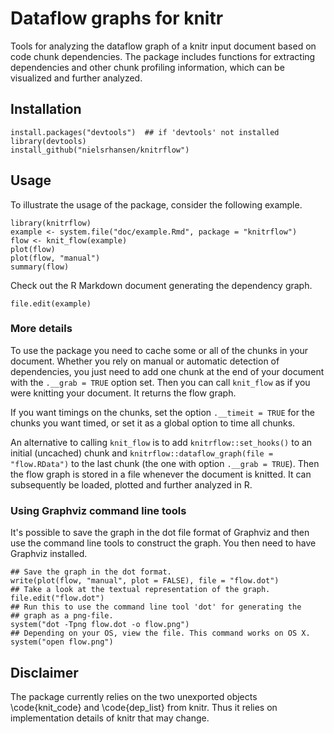 # Dataflow graphs for knitr

Tools for analyzing the dataflow graph
of a knitr input document based on code chunk dependencies. The
package includes functions for extracting dependencies and other
chunk profiling information, which can be visualized and further analyzed.

## Installation

```
install.packages("devtools")  ## if 'devtools' not installed
library(devtools)
install_github("nielsrhansen/knitrflow")
```

## Usage

To illustrate the usage of the package, consider the following 
example.

```
library(knitrflow)
example <- system.file("doc/example.Rmd", package = "knitrflow")
flow <- knit_flow(example)
plot(flow)
plot(flow, "manual")
summary(flow)
```

Check out the R Markdown document generating the dependency graph.

```
file.edit(example)
```

### More details

To use the package you need to cache some or all of the chunks in your document.
Whether you rely on manual or automatic detection of dependencies, you just need
to add one chunk at the end of your document with the  `.__grab = TRUE` option set.
Then you can call `knit_flow` as if you were knitting your document. It returns 
the flow graph. 

If you want timings on the chunks, set the option `.__timeit = TRUE`
for the chunks you want timed, or set it as a global option to time all chunks.

An alternative to calling `knit_flow` is to add `knitrflow::set_hooks()` to 
an initial (uncached) chunk and `knitrflow::dataflow_graph(file = "flow.RData")` 
to the last chunk (the one with option `.__grab = TRUE`). Then the flow graph
is stored in a file whenever the document is knitted. It can subsequently be loaded, 
plotted and further analyzed in R. 

### Using Graphviz command line tools

It's possible to save the graph in the dot file format of Graphviz and 
then use the command line tools to construct the graph. You then need to have 
Graphviz installed. 

```
## Save the graph in the dot format.
write(plot(flow, "manual", plot = FALSE), file = "flow.dot")
## Take a look at the textual representation of the graph.
file.edit("flow.dot")
## Run this to use the command line tool 'dot' for generating the 
## graph as a png-file.
system("dot -Tpng flow.dot -o flow.png")
## Depending on your OS, view the file. This command works on OS X.
system("open flow.png")
```

## Disclaimer

The package currently relies on the two unexported objects \code{knit_code} 
and \code{dep_list} from knitr. Thus it relies on implementation details of knitr
that may change.




